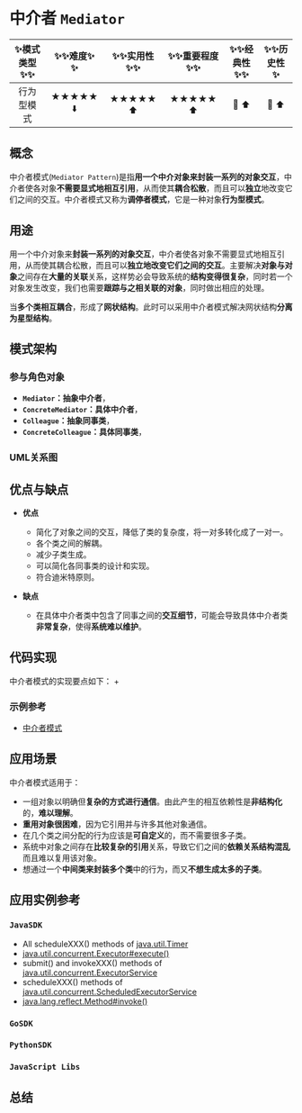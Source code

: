 # 中介者 `Mediator`

| :sparkles:模式类型:sparkles::sparkles:|:sparkles::sparkles:难度:sparkles:  :sparkles: | :sparkles::sparkles:实用性:sparkles::sparkles: | :sparkles::sparkles:重要程度:sparkles::sparkles: |  :sparkles::sparkles:经典性:sparkles::sparkles: | :sparkles::sparkles:历史性:sparkles: |
| :----------------------------------------: | :-----------------------------------------------: | :-------------------------------------------------: | :----------------------------------------------------: | :--------------------------------------------------: | :--------------------------------------: |
|                  行为型模式                          |                ★★★★★ :arrow_down:                 |                  ★★★★★ :arrow_up:                   |                    ★★★★★ :arrow_up:                    |              :green_heart:  :arrow_up:               |        :green_heart:  :arrow_up:         |

## 概念
中介者模式(`Mediator Pattern`)是指**用一个中介对象来封装一系列的对象交互**，中介者使各对象**不需要显式地相互引用**，从而使其**耦合松散**，而且可以**独立**地改变它们之间的交互。中介者模式又称为**调停者模式**，它是一种对象**行为型模式**。

## 用途
用一个中介对象来**封装一系列的对象交互**，中介者使各对象不需要显式地相互引用，从而使其耦合松散，而且可以**独立地改变它们之间的交互**。主要解决**对象与对象**之间存在**大量的关联**关系，这样势必会导致系统的**结构变得很复杂**，同时若一个对象发生改变，我们也需要**跟踪与之相关联的对象**，同时做出相应的处理。

当**多个类相互耦合**，形成了**网状结构**。此时可以采用中介者模式解决网状结构**分离为星型结构**。

## 模式架构



### 参与角色对象
+ **`Mediator`：抽象中介者**，
+ **`ConcreteMediator`：具体中介者**，
+ **`Colleague`：抽象同事类**，
+ **`ConcreteColleague`：具体同事类**，


### UML关系图



## 优点与缺点
+ **优点**
	- 简化了对象之间的交互，降低了类的复杂度，将一对多转化成了一对一。
	- 各个类之间的解耦。
	- 减少子类生成。
	- 可以简化各同事类的设计和实现。
	- 符合迪米特原则。

+ **缺点**
	+ 在具体中介者类中包含了同事之间的**交互细节**，可能会导致具体中介者类**非常复杂**，使得**系统难以维护**。

## 代码实现
中介者模式的实现要点如下：
+

### 示例参考
+ [中介者模式](./java/io/github/hooj0/mediator)

## 应用场景
中介者模式适用于：
+ 一组对象以明确但**复杂的方式进行通信**。由此产生的相互依赖性是**非结构化**的，**难以理解**。
+ **重用对象很困难**，因为它引用并与许多其他对象通信。
+ 在几个类之间分配的行为应该是**可自定义**的，而不需要很多子类。
+ 系统中对象之间存在**比较复杂的引用**关系，导致它们之间的**依赖关系结构混乱**而且难以复用该对象。
+ 想通过一个**中间类来封装多个类**中的行为，而又**不想生成太多的子类**。

## 应用实例参考

### `JavaSDK` 
- All scheduleXXX() methods of [java.util.Timer](http://docs.oracle.com/javase/8/docs/api/java/util/Timer.html)
- [java.util.concurrent.Executor#execute()](http://docs.oracle.com/javase/8/docs/api/java/util/concurrent/Executor.html#execute-java.lang.Runnable-)
- submit() and invokeXXX() methods of [java.util.concurrent.ExecutorService](http://docs.oracle.com/javase/8/docs/api/java/util/concurrent/ExecutorService.html)
- scheduleXXX() methods of [java.util.concurrent.ScheduledExecutorService](http://docs.oracle.com/javase/8/docs/api/java/util/concurrent/ScheduledExecutorService.html)
- [java.lang.reflect.Method#invoke()](http://docs.oracle.com/javase/8/docs/api/java/lang/reflect/Method.html#invoke-java.lang.Object-java.lang.Object...-)

### `GoSDK`

### `PythonSDK`

### `JavaScript Libs`


## 总结